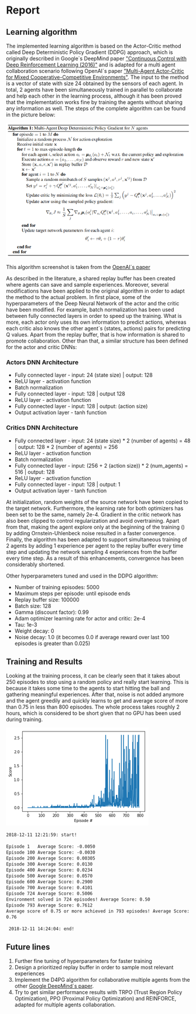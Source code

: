 # Report

## Learning algorithm

The implemented learning algorithm is based on the Actor-Critic method called Deep Deterministic Policy Gradient (DDPG) approach, which is originally described in Google´s DeepMind paper ["Continuous Control with Deep Reinforcement Learning (2016)"](https://arxiv.org/pdf/1509.02971.pdf) and is adapted for a multi agent collaboration scenario following OpenAI´s paper ["Multi-Agent Actor-Critic for Mixed Cooperative-Competitive Environments"](https://arxiv.org/abs/1706.02275). The input to the method is a vector of state with size 24 obtained by the sensors of each agent. In total, 2 agents have been simultaneously trained in parallel to collaborate and help each other in the learning process, although it has been proved that the implementation works fine by training the agents without sharing any information as well. The steps of the complete algorithm can be found in the picture below:

![Multiple Agent Deep Deterministic Policy Gradient (DDPG) algorithm](./images/MADDPG.PNG)

This algorithm screenshot is taken from the [OpenAI´s paper](https://arxiv.org/pdf/1706.02275.pdf)


As described in the literature, a shared replay buffer has been created where agents can save and sample experiences. Moreover, several modifications have been applied to the original algorithm in order to adapt the method to the actual problem. In first place, some of the hyperparameters of the Deep Neural Network of the actor and the critic have been modified. For example, batch normalization has been used between fully connected layers in order to speed up the training. What is more, each actor only uses its own information to predict actions, whereas each critic also knows the other agent´s (states, actions) pairs for predicting Q values. Apart from the replay buffer, that is how information is shared to promote collaboration. Other than that, a similar structure has been defined for the actor and critic DNNs:

### Actors DNN Architecture
- Fully connected layer - input: 24 (state size) | output: 128
- ReLU layer - activation function
- Batch normalization
- Fully connected layer - input: 128 |  output 128
- ReLU layer - activation function
- Fully connected layer - input: 128 | output: (action size)
- Output activation layer - tanh function

### Critics DNN Architecture
- Fully connected layer - input: 24 (state size) * 2 (number of agents) = 48 | output: 128 * 2 (number of agents) = 256
- ReLU layer - activation function
- Batch normalization
- Fully connected layer - input: (256 + 2 (action size)) * 2 (num_agents) =  516 |  output: 128
- ReLU layer - activation function
- Fully connected layer - input: 128 | output: 1
- Output activation layer - tanh function

At initialization, random weights of the source network have been copied to the target network. Furthermore, the learning rate for both optimizers has been set to be the same, namely 2e-4. Gradient in the critic network has also been clipped to control regularization and avoid overtraining. Apart from that, making the agent explore only at the beginning of the training () by adding Ornstein-Uhlenbeck noise resulted in a faster convergence. Finally, the algorithm has been adapted to support simultaneous training of 2 agents by adding 1 experience per agent to the replay buffer every time step and updating the network sampling 4 experiences from the buffer every time step. As a result of this enhancements, convergence has been considerably shortened.

Other hyperparameters tuned and used in the DDPG algorithm:

- Number of training episodes: 5000
- Maximum steps per episode: until episode ends
- Replay buffer size: 100000
- Batch size: 128
- Gamma (discount factor): 0.99
- Adam optimizer learning rate for actor and critic: 2e-4
- Tau: 1e-3
- Weight decay: 0
- Noise decay: 1.0 (it becomes 0.0 if average reward over last 100 episodes is greater than 0.025)

## Training and Results

Looking at the training process, it can be clearly seen that it takes about 250 episodes to stop using a random policy and really start learning. This is because it takes some time to the agents to start hitting the ball and gathering meaningful experiences. After that, noise is not added anymore and the agent greedily and quickly learns to get and average score of more than 0.75 in less than 800 episodes. The whole process takes roughly 2 hours, which is considered to be short given that no GPU has been used during training.

![results](./images/training.PNG)

```
2018-12-11 12:21:59: start!

Episode 1	Average Score: -0.0050
Episode 100	Average Score: -0.0030
Episode 200	Average Score: 0.00305
Episode 300	Average Score: 0.0130
Episode 400	Average Score: 0.0234
Episode 500	Average Score: 0.0570
Episode 600	Average Score: 0.2900
Episode 700	Average Score: 0.4101
Episode 724	Average Score: 0.5006
Environment solved in 724 episodes!	Average Score: 0.50
Episode 793	Average Score: 0.7612
Average score of 0.75 or more achieved in 793 episodes!	Average Score: 0.76

 2018-12-11 14:24:04: end!
```

## Future lines

1. Further fine tuning of hyperparameters for faster training
2. Design a prioritized replay buffer in order to sample most relevant experiences
2. Implement the D4PG algorithm for collaborative multiple agents from the other [Google DeepMind´s paper](https://openreview.net/pdf?id=SyZipzbCb).
3. Try to get similar performance results with TRPO (Trust Region Policy Optimization), PPO (Proximal Policy Optimization) and REINFORCE, adapted for multiple agents collaboration.
